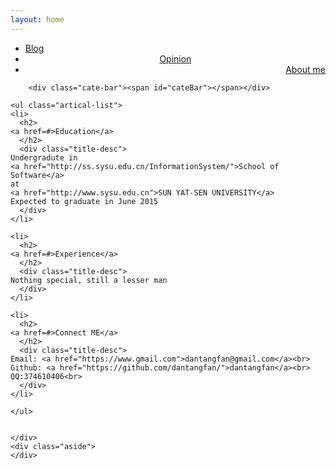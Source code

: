```yaml
---
layout: home
---
```


<div class="index-content project">
    <div class="section">
        <ul class="artical-cate">
            <li><a href="/"><span>Blog</span></a></li>
            <li style="text-align:center"><a href="/opinion"><span>Opinion</span></a></li>
            <li class="on" style="text-align:right"><a href="/project"><span>About me</span></a></li>
        </ul>

        <div class="cate-bar"><span id="cateBar"></span></div>
<!--
        <ul class="artical-list">
        {% for post in site.categories.project %}
            <li>
                <h2>
                    <a href="{{ post.url }}">{{ post.title }}</a>
                </h2>
                <div class="title-desc">{{ post.description }}</div>
            </li>
        {% endfor %}
        </ul>
-->
    <ul class="artical-list">
    <li>
      <h2>
	<a href=#>Education</a>
      </h2>
      <div class="title-desc">
	Undergradute in
	<a href="http://ss.sysu.edu.cn/InformationSystem/">School of Software</a>
	at
	<a href="http://www.sysu.edu.cn">SUN YAT-SEN UNIVERSITY</a>
	Expected to graduate in June 2015
      </div>
    </li>

    <li>
      <h2>
	<a href=#>Experience</a>
      </h2>
      <div class="title-desc">
	Nothing special, still a lesser man
      </div>
    </li>

    <li>
      <h2>
	<a href=#>Connect ME</a>
      </h2>
      <div class="title-desc">
	Email: <a href="https://www.gmail.com">dantangfan@gmail.com</a><br>
	Github: <a href="https://github.com/dantangfan/">dantangfan</a><br>
	QQ:374610406<br>
      </div>
    </li>

    </ul>


    </div>
    <div class="aside">
    </div>
</div>
